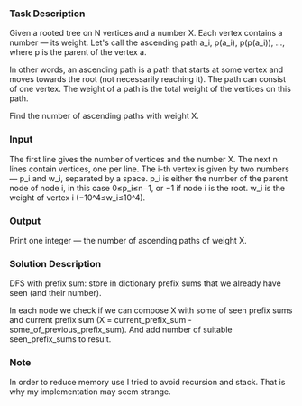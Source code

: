 ### Task Description 

Given a rooted tree on N vertices and a number X. 
Each vertex contains a number — its weight.
Let's call the ascending path a_i, p(a_i), p(p(a_i)), ..., 
where p is the parent of the vertex a.

In other words, an ascending path is a path that starts at some vertex 
and moves towards the root (not necessarily reaching it). 
The path can consist of one vertex.
The weight of a path is the total weight of the vertices on this path.

Find the number of ascending paths with weight X.

### Input 

The first line gives the number of vertices and the number X.
The next n lines contain vertices, one per line.
The i-th vertex is given by two numbers — p_i and w_i, separated by a space.
p_i is either the number of the parent node of node i, in this case 0≤p_i≤n−1, or −1 if node i is the root.
w_i is the weight of vertex i (−10^4≤w_i≤10^4).

### Output

Print one integer — the number of ascending paths of weight X.

### Solution Description

DFS with prefix sum: store in dictionary prefix sums that we already have seen 
(and their number).

In each node we check if we can compose X with some of seen prefix sums 
and current prefix sum (X = current_prefix_sum - some_of_previous_prefix_sum).
And add number of suitable seen_prefix_sums to result.

### Note

In order to reduce memory use I tried to avoid recursion and stack.
That is why my implementation may seem strange.
